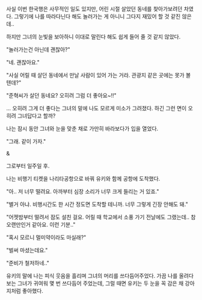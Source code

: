 사실 이번 한국행은 사무적인 일도 있지만, 어린 시절 살았던 동네를 찾아가보려던 차였다. 그렇기에 나를 따라다닌다 해도 놀러가는 게 아니니 그다지 재밌어 할 것 같진 않은데..

하지만 그녀의 눈빛을 보아하니 이대로 말린다 해도 쉽게 들어 줄 것 같지 않았다.

"놀러가는건 아닌데 괜찮아?"

"네. 괜찮아요."

"사실 어릴 때 살던 동네에서 만날 사람이 있어 가는 거라. 관광지 같은 곳에는 못가 볼 텐데?"

"준혁씨가 살던 동네요? 오히려 그럼 더 좋아요~!!"

... 오히려 그게 더 좋다는 그녀의 말에 나도 모르게 미소가 그려졌다. 하긴 그런 면이 오히려 그녀답다고 할까?

나는 잠시 동안 그녀와 눈을 맞춘 채로 가만히 바라보다가 입을 열었다.

"그래. 같이 가자."

&

그로부터 일주일 후.

나는 비행기 티켓을 나리타공항으로 바꿔 유키와 함께 공항에 도착했다.

"아.. 저 너무 떨려요. 아까부터 심장 소리가 너무 크게 들리는 거 있죠."

"별거 아냐. 비행시간도 한 시간 정도면 도착할 테니까. 너무 그렇게 긴장 안해도 돼."

"어젯밤부터 떨려서 잠도 설친 걸요. 어릴 때 학교에서 소풍 가기 전날에도 그랬는데.. 참 오랜만인거 같아요. 이런 기분.."

"혹시 모르니 멀미약이라도 마실래?"

"벌써 마셨는데요."

"준비가 철저하네.."

유키의 말에 나는 피식 웃음을 흘리며 그녀의 머리를 쓰다듬어주었다. 가끔 나를 올려다보는 그녀가 귀여워 몇 번 쓰다듬어 주었는데, 그럴 때면 유키는 두 눈을 꼭 감은 채 강아지처럼 좋아했다.